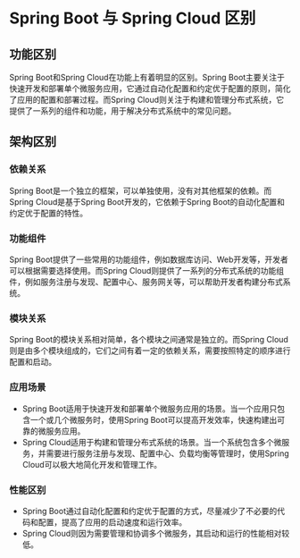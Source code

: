 # Spring Boot 与 Spring Cloud 区别

## 功能区别

Spring Boot和Spring Cloud在功能上有着明显的区别。Spring Boot主要关注于快速开发和部署单个微服务应用，它通过自动化配置和约定优于配置的原则，简化了应用的配置和部署过程。而Spring Cloud则关注于构建和管理分布式系统，它提供了一系列的组件和功能，用于解决分布式系统中的常见问题。

## 架构区别

### 依赖关系

Spring Boot是一个独立的框架，可以单独使用，没有对其他框架的依赖。而Spring Cloud是基于Spring Boot开发的，它依赖于Spring Boot的自动化配置和约定优于配置的特性。

### 功能组件

Spring Boot提供了一些常用的功能组件，例如数据库访问、Web开发等，开发者可以根据需要选择使用。而Spring Cloud则提供了一系列的分布式系统的功能组件，例如服务注册与发现、配置中心、服务网关等，可以帮助开发者构建分布式系统。

### 模块关系

Spring Boot的模块关系相对简单，各个模块之间通常是独立的。而Spring Cloud则是由多个模块组成的，它们之间有着一定的依赖关系，需要按照特定的顺序进行配置和启动。

### 应用场景

- Spring Boot适用于快速开发和部署单个微服务应用的场景。当一个应用只包含一个或几个微服务时，使用Spring Boot可以提高开发效率，快速构建出可靠的微服务应用。
- Spring Cloud适用于构建和管理分布式系统的场景。当一个系统包含多个微服务，并需要进行服务注册与发现、配置中心、负载均衡等管理时，使用Spring Cloud可以极大地简化开发和管理工作。

### 性能区别

- Spring Boot通过自动化配置和约定优于配置的方式，尽量减少了不必要的代码和配置，提高了应用的启动速度和运行效率。
- Spring Cloud则因为需要管理和协调多个微服务，其启动和运行的性能相对较低。